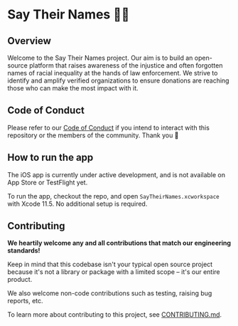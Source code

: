 # Say Their Names ✊🏿

## Overview

Welcome to the Say Their Names project. Our aim is to build an open-source platform that raises awareness of the injustice and often forgotten names of racial inequality at the hands of law enforcement. We strive to identify and amplify verified organizations to ensure donations are reaching those who can make the most impact with it.

## Code of Conduct

Please refer to our [Code of Conduct](CODE_OF_CONDUCT.md) if you intend to interact
with this repository or the members of the community. Thank you 🙌

## How to run the app

The iOS app is currently under active development, and is not available on App Store
or TestFlight yet.

To run the app, checkout the repo, and open `SayTheirNames.xcworkspace` with Xcode 11.5.
No additional setup is required.

## Contributing

**We heartily welcome any and all contributions that match our engineering standards!**

Keep in mind that this codebase isn't your typical open source project because it's
not a library or package with a limited scope – it's our entire product.

We also welcome non-code contributions such as testing, raising bug reports, etc.

To learn more about contributing to this project, see [CONTRIBUTING.md](CONTRIBUTING.md).
